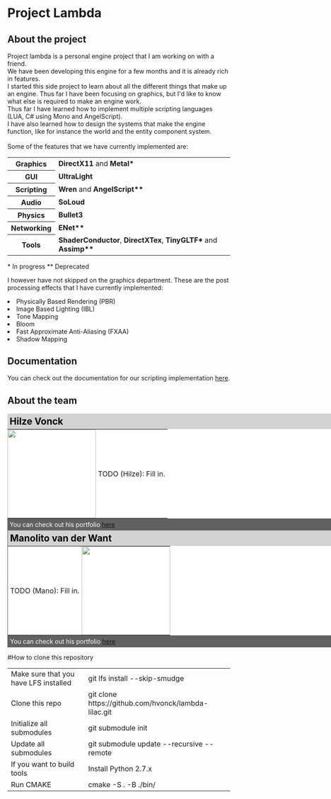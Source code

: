 # Project Lambda

<h2>About the project</h2>
Project lambda is a personal engine project that I am working on with a friend.<br>
We have been developing this engine for a few months and it is already rich in features.<br>
I started this side project to learn about all the different things that make up an engine. Thus far I have been focusing on graphics, but I'd like to know what else is required to make an engine work.<br>
Thus far I have learned how to implement multiple scripting languages (LUA, C# using Mono and AngelScript).<br>
I have also learned how to design the systems that make the engine function, like for instance the world and the entity component system.<br>
<br>
Some of the features that we have currently implemented are:<br>
<table>
  <tr><th>Graphics</th><td><b>DirectX11</b> and <b>Metal*</b></td></tr>
  <tr><th>GUI</th><td><b>UltraLight</b></td></tr>
  <tr><th>Scripting</th><td><b>Wren</b> and <b>AngelScript**</b></td></tr>
  <tr><th>Audio</th><td><b>SoLoud</b></td></tr>
  <tr><th>Physics</th><td><b>Bullet3</b></td></tr>
  <tr><th>Networking</th><td><b>ENet**</b></td></tr>
  <tr><th>Tools</th><td><b>ShaderConductor</b>, <b>DirectXTex</b>, <b>TinyGLTF*</b> and <b>Assimp**</b></td></tr>
</table>
* In progress
** Deprecated

I however have not skipped on the graphics department. These are the post processing effects that I have currently implemented:<br>
<li>Physically Based Rendering (PBR)</li>
<li>Image Based Lighting (IBL)</li>
<li>Tone Mapping</li>
<li>Bloom</li>
<li>Fast Approximate Anti-Aliasing (FXAA)</li>
<li>Shadow Mapping</li>

<h2>Documentation</h2>
You can check out the documentation for our scripting implementation <a href="docs/index.html">here</a>.

<h2>About the team</h2>
<div style="background-color:white; width: 750px; border-right:1px solid #616161;">
  <div style="background-color:lightgray">
    <h2 style="color:black; margin: 0px; padding: 5px;">Hilze Vonck</h2>
  </div>
  <div style="color:black;">
    <table style="margin: 0px; padding: 0px; border-collapse:collapse;">
      <tr>
        <td style="border:none; padding:0px;">
          <img src="docs/img/hilze.jpg" style="padding:0px; width:200px;"/>
        </td>
        <td style="border:none; padding:5px">
          <p>TODO (Hilze): Fill in.</p>
        </td>
      </tr>
    </table>
  </div>
  <div style="background-color:#616161; padding: 5px; margin: 0px; color:white">
    <p style="margin: 0px;">You can check out his portfolio <a href="http://www.hilzevonck.me">here</a></p>
  </div>
</div>

<div style="background-color:white; width: 750px; border-left:1px solid #616161;">
  <div style="background-color:lightgray">
    <h2 style="color:black; margin: 0px; padding: 5px;">Manolito van der Want</h2>
  </div>
  <div style="color:black">
    <table style="margin: 0px; padding: 0px; border-collapse:collapse;">
      <tr>
        <td style="border:none; padding:5px">
          <p>TODO (Mano): Fill in.</p>
        </td>
        <td style="border:none; padding:0px;">
          <img src="docs/img/mano.jpg" style="width:200px"/>
        </td>
      </tr>
    </table>
  </div>
  <div style="background-color:#616161; padding: 5px; margin: 0px; color:white">
    <p style="margin: 0px;">You can check out his portfolio <a href="https://soundcloud.com/manolito-van-der-want-1">here</a></p>
  </div>
</div>

#How to clone this repository
<table>
  <tr>
    <td>Make sure that you have LFS installed</td>
    <td>git lfs install --skip-smudge</td>
  </tr>
  <tr>
    <td>Clone this repo</td>
    <td>git clone https://github.com/hvonck/lambda-lilac.git</td>
  </tr>
  <tr>
    <td>Initialize all submodules</td>
    <td>git submodule init</td>
  </tr>
  <tr>
    <td>Update all submodules</td>
    <td>git submodule update --recursive --remote</td>
  </tr>
  <tr>
    <td>If you want to build tools</td>
    <td>Install Python 2.7.x</td>
  </tr>
  <tr>
    <td>Run CMAKE</td>
    <td>cmake -S . -B ./bin/</td>
  </tr>
</table>
